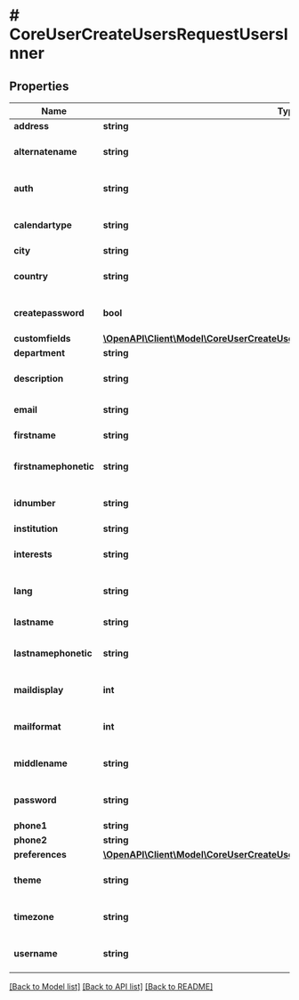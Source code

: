 # # CoreUserCreateUsersRequestUsersInner

## Properties

Name | Type | Description | Notes
------------ | ------------- | ------------- | -------------
**address** | **string** | Postal address | [optional]
**alternatename** | **string** | The alternate name of the user | [optional] [default to 'null']
**auth** | **string** | Auth plugins include manual, ldap, etc | [optional] [default to 'manual']
**calendartype** | **string** | Calendar type such as \&quot;gregorian\&quot;, must exist on server | [optional] [default to 'gregorian']
**city** | **string** | Home city of the user | [optional]
**country** | **string** | Home country code of the user, such as AU or CZ | [optional]
**createpassword** | **bool** | True if password should be created and mailed to user. | [optional] [default to null]
**customfields** | [**\OpenAPI\Client\Model\CoreUserCreateUsersRequestUsersInnerCustomfieldsInner[]**](CoreUserCreateUsersRequestUsersInnerCustomfieldsInner.md) |  | [optional]
**department** | **string** | department | [optional]
**description** | **string** | User profile description, no HTML | [optional] [default to 'null']
**email** | **string** | A valid and unique email address | [optional]
**firstname** | **string** | The first name(s) of the user | [optional]
**firstnamephonetic** | **string** | The first name(s) phonetically of the user | [optional] [default to 'null']
**idnumber** | **string** | An arbitrary ID code number perhaps from the institution | [optional] [default to '']
**institution** | **string** | institution | [optional]
**interests** | **string** | User interests (separated by commas) | [optional] [default to 'null']
**lang** | **string** | Language code such as \&quot;en\&quot;, must exist on server | [optional] [default to 'en']
**lastname** | **string** | The family name of the user | [optional]
**lastnamephonetic** | **string** | The family name phonetically of the user | [optional] [default to 'null']
**maildisplay** | **int** | Email visibility | [optional] [default to null]
**mailformat** | **int** | Mail format code is 0 for plain text, 1 for HTML etc | [optional]
**middlename** | **string** | The middle name of the user | [optional] [default to 'null']
**password** | **string** | Plain text password consisting of any characters | [optional] [default to 'null']
**phone1** | **string** | Phone 1 | [optional]
**phone2** | **string** | Phone 2 | [optional]
**preferences** | [**\OpenAPI\Client\Model\CoreUserCreateUsersRequestUsersInnerPreferencesInner[]**](CoreUserCreateUsersRequestUsersInnerPreferencesInner.md) |  | [optional]
**theme** | **string** | Theme name such as \&quot;standard\&quot;, must exist on server | [optional]
**timezone** | **string** | Timezone code such as Australia/Perth, or 99 for default | [optional]
**username** | **string** | Username policy is defined in Moodle security config. | [optional] [default to 'null']

[[Back to Model list]](../../README.md#models) [[Back to API list]](../../README.md#endpoints) [[Back to README]](../../README.md)
